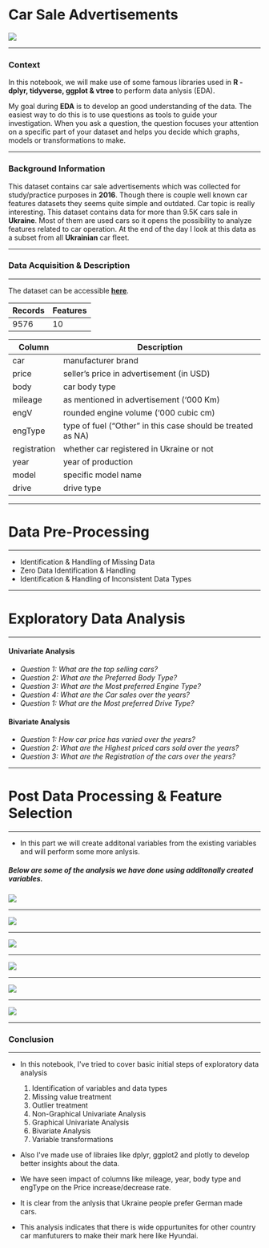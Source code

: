 # Car Sale Advertisements

![](https://raw.githubusercontent.com/Karkerayashish/R_programming/master/Car_Sales_Advertisement/Car_Sale_Image.jpg)

------------
### Context

In this notebook, we will make use of some famous libraries used in **R - dplyr, tidyverse, ggplot & vtree** to perform data anlysis (EDA).

My goal during **EDA** is to develop an good understanding of the data. The easiest way to do this is to use questions as tools to guide your investigation. When you ask a question, the question focuses your attention on a specific part of your dataset and helps you decide which graphs, models or transformations to make.

------------
### Background Information

This dataset contains car sale advertisements which was collected for study/practice purposes in **2016**. Though there is couple well known car features datasets they seems quite simple and outdated. Car topic is really interesting. This dataset contains data for more than 9.5K cars sale in **Ukraine**. Most of them are used cars so it opens the possibility to analyze features related to car operation. At the end of the day I look at this data as a subset from all **Ukrainian** car fleet.

------------

### Data Acquisition & Description

------------

The dataset can be accessible <a href="https://github.com/Karkerayashish/R_programming/blob/master/Car_Sales_Advertisement/car_sales.csv">**here**</a>.


| Records  | Features  |
| ------------ | ------------ |
| 9576  | 10 |

|  Column | Description  |
| ------------ | ------------ |
|  car | manufacturer brand  |
|  price | seller’s price in advertisement (in USD)  |
| body  | car body type  |
|  mileage |  as mentioned in advertisement (‘000 Km) |
|  engV |rounded engine volume (‘000 cubic cm)   |
|  engType | type of fuel (“Other” in this case should be treated as NA)  |
| registration  |  whether car registered in Ukraine or not |
|  year | year of production  |
|  model |  specific model name |
| drive  | drive type  |

---
# **Data Pre-Processing**
---

- Identification & Handling of Missing Data
- Zero Data Identification & Handling
- Identification & Handling of Inconsistent Data Types


---
# **Exploratory Data Analysis**
---
#### Univariate Analysis

- *Question 1: What are the top selling cars?*
- *Question 2: What are the Preferred Body Type?*
- *Question 3: What are the Most preferred Engine Type?*
- *Question 4: What are the Car sales over the years?*
- *Question 1: What are the Most preferred Drive Type?*

#### Bivariate Analysis

- *Question 1:  How car price has varied over the years?*
- *Question 2: What are the Highest priced cars sold over the years?*
- *Question 3: What are the Registration of the cars over the years?*

---
# **Post Data Processing & Feature Selection**
---
- In this part we will create additonal variables from the existing variables and will perform some more anlysis.

##### Below are some of the analysis we have done using additonally created variables.

![](https://raw.githubusercontent.com/Karkerayashish/R_programming/master/Car_Sales_Advertisement/PPT1.png)

------------

![](https://raw.githubusercontent.com/Karkerayashish/R_programming/master/Car_Sales_Advertisement/PPT2.PNG)


------------

![](https://raw.githubusercontent.com/Karkerayashish/R_programming/master/Car_Sales_Advertisement/PPT3.PNG)

------------

![](https://raw.githubusercontent.com/Karkerayashish/R_programming/master/Car_Sales_Advertisement/PPT4.PNG)

------------

![](https://raw.githubusercontent.com/Karkerayashish/R_programming/master/Car_Sales_Advertisement/PPT5.PNG)

------------

![](https://raw.githubusercontent.com/Karkerayashish/R_programming/master/Car_Sales_Advertisement/PPT6.PNG)

------------

### Conclusion

------------

- In this notebook, I've tried to cover basic initial steps of exploratory data analysis
	1. Identification of variables and data types
	2. Missing value treatment
	3. Outlier treatment
	4. Non-Graphical Univariate Analysis
	5. Graphical Univariate Analysis
	6. Bivariate Analysis
	7. Variable transformations
    

- Also I've made use of libraies like dplyr, ggplot2 and plotly to develop better insights about the data.
- We have seen impact of columns like mileage, year, body type and engType on the Price increase/decrease rate.
- It is clear from the anlysis that Ukraine people prefer German made cars.
- This analysis indicates that there is wide oppurtunites for other country car manfuturers to make their mark here like Hyundai.










